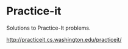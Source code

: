 Practice-it
===========

Solutions to Practice-It problems.

http://practiceit.cs.washington.edu/practiceit/
